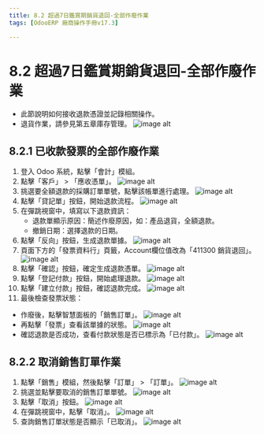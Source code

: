 ```yaml
---
title: 8.2 超過7日鑑賞期銷貨退回-全部作廢作業
tags: [OdooERP 廠商操作手冊v17.3]

---
```


# 8.2 超過7日鑑賞期銷貨退回-全部作廢作業
* 此節說明如何接收退款憑證並記錄相關操作。
* 退貨作業，請參見第五章庫存管理。
![image alt](https://i.imgur.com/1kukEYv.png)

## 8.2.1 已收款發票的全部作廢作業
1. 登入 Odoo 系統，點擊「會計」模組。
2. 點擊「客戶」 > 「應收憑單」。
![image alt](https://i.imgur.com/rbBDkby.png)
3. 挑選要全額退款的採購訂單單號，點擊該帳單進行處理。
![image alt](https://i.imgur.com/LbKWf0h.png)
4. 點擊「貸記單」按鈕，開始退款流程。
![image alt](https://i.imgur.com/5DiPDcC.png)
5. 在彈跳視窗中，填寫以下退款資訊：
    * 退款單顯示原因：簡述作廢原因，如：產品退貨，全額退款。
    * 撤銷日期：選擇退款的日期。
6. 點擊「反向」按鈕，生成退款單據。
![image alt](https://i.imgur.com/fWLNQFP.png)
7. 頁面下方的「發票資料行」頁籤，Account欄位值改為「411300 銷貨退回」。
![image alt](https://i.imgur.com/rICPCfC.png)
8. 點擊「確認」按鈕，確定生成退款憑單。
![image alt](https://i.imgur.com/UtCAhQ7.png)
9. 點擊「登記付款」按鈕，開始處理退款。
![image alt](https://i.imgur.com/la5Uhka.png)
10. 點擊「建立付款」按鈕，確認退款完成。
![image alt](https://i.imgur.com/OcZ2gyl.png)
11. 最後檢查發票狀態：
* 作廢後，點擊智慧面板的「銷售訂單」。
![image alt](https://i.imgur.com/MrYPkPk.png)
* 再點擊「發票」查看該單據的狀態。
![image alt](https://i.imgur.com/JEyaJmU.png)
* 確認退款是否成功，查看付款狀態是否已標示為「已付款」。
![image alt](https://i.imgur.com/rRexwz8.png)

## 8.2.2 取消銷售訂單作業
1. 點擊「銷售」模組，然後點擊「訂單」 > 「訂單」。
![image alt](https://i.imgur.com/r7qvgT6.png)
2. 挑選並點擊要取消的銷售訂單單號。
![image alt](https://i.imgur.com/6Htsde5.png)
3. 點擊「取消」按鈕。
![image alt](https://i.imgur.com/uSkIv4T.png)
4. 在彈跳視窗中，點擊「取消」。
![image alt](https://i.imgur.com/Lz7bJA6.png)
5. 查詢銷售訂單狀態是否顯示「已取消」。
![image alt](https://i.imgur.com/eDhf2GR.png)
